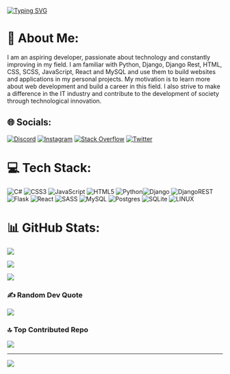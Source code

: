 [![Typing SVG](https://readme-typing-svg.demolab.com?font=Areial&weight=600&size=34&pause=1000&color=F5F5F5&background=63636300&width=435&lines=Suro299)](https://git.io/typing-svg)


# 💫 About Me: 
I am an aspiring developer, passionate about technology and constantly improving in my field. I am familiar with Python, Django, Django Rest, HTML, CSS, SCSS, JavaScript, React and MySQL and use them to build websites and applications in my personal projects. My motivation is to learn more about web development and build a career in this field. I also strive to make a difference in the IT industry and contribute to the development of society through technological innovation.


## 🌐 Socials:
[![Discord](https://img.shields.io/badge/Discord-%237289DA.svg?logo=discord&logoColor=white)](https://discord.gg/Suro299#2773) [![Instagram](https://img.shields.io/badge/Instagram-%23E4405F.svg?logo=Instagram&logoColor=white)](https://instagram.com/_suro299_) [![Stack Overflow](https://img.shields.io/badge/-Stackoverflow-FE7A16?logo=stack-overflow&logoColor=white)](https://stackoverflow.com/users/20111859) [![Twitter](https://img.shields.io/badge/Twitter-%231DA1F2.svg?logo=Twitter&logoColor=white)](https://twitter.com/Suro299) 

# 💻 Tech Stack:
![C#](https://img.shields.io/badge/c%23-%23239120.svg?style=for-the-badge&logo=c-sharp&logoColor=white) ![CSS3](https://img.shields.io/badge/css3-%231572B6.svg?style=for-the-badge&logo=css3&logoColor=white) ![JavaScript](https://img.shields.io/badge/javascript-%23323330.svg?style=for-the-badge&logo=javascript&logoColor=%23F7DF1E) ![HTML5](https://img.shields.io/badge/html5-%23E34F26.svg?style=for-the-badge&logo=html5&logoColor=white) ![Python](https://img.shields.io/badge/python-3670A0?style=for-the-badge&logo=python&logoColor=ffdd54)![Django](https://img.shields.io/badge/django-%23092E20.svg?style=for-the-badge&logo=django&logoColor=white) ![DjangoREST](https://img.shields.io/badge/DJANGO-REST-ff1709?style=for-the-badge&logo=django&logoColor=white&color=ff1709&labelColor=gray) ![Flask](https://img.shields.io/badge/flask-%23000.svg?style=for-the-badge&logo=flask&logoColor=white) ![React](https://img.shields.io/badge/react-%2320232a.svg?style=for-the-badge&logo=react&logoColor=%2361DAFB) ![SASS](https://img.shields.io/badge/SASS-hotpink.svg?style=for-the-badge&logo=SASS&logoColor=white) ![MySQL](https://img.shields.io/badge/mysql-%2300f.svg?style=for-the-badge&logo=mysql&logoColor=white) ![Postgres](https://img.shields.io/badge/postgres-%23316192.svg?style=for-the-badge&logo=postgresql&logoColor=white) ![SQLite](https://img.shields.io/badge/sqlite-%2307405e.svg?style=for-the-badge&logo=sqlite&logoColor=white) ![LINUX](https://img.shields.io/badge/Linux-FCC624?style=for-the-badge&logo=linux&logoColor=black)

# 📊 GitHub Stats:
![](https://github-readme-stats.vercel.app/api?username=Suro299&theme=blueberry&hide_border=false&include_all_commits=false&count_private=false)<br/>

![](https://github-readme-streak-stats.herokuapp.com/?user=Suro299&theme=blueberry&hide_border=false)<br/>

![](https://github-readme-stats.vercel.app/api/top-langs/?username=Suro299&theme=blueberry&hide_border=false&include_all_commits=false&count_private=false&layout=compact)

### ✍️ Random Dev Quote
![](https://quotes-github-readme.vercel.app/api?type=horizontal&theme=tokyonight)

### 🔝 Top Contributed Repo
![](https://github-contributor-stats.vercel.app/api?username=Suro299&limit=5&theme=dark&combine_all_yearly_contributions=true)

---
[![](https://visitcount.itsvg.in/api?id=Suro299&icon=2&color=6)](https://visitcount.itsvg.in)

<!-- Proudly created with GPRM ( https://gprm.itsvg.in ) -->
